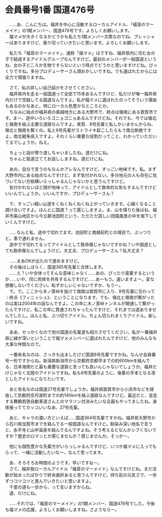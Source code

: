 # 会員番号1番 国道476号

　……あ、こんにちは。福井を中心に活動するローカルアイドル、「福音のマーメイド」の1期メンバー、国道476号です。よろしくお願いします。  
　福マメが大きくなるかどうかも私たち1期メンバー次第なのでね、プレッシャーはありますけど、張り切っていきたいと思います。よろしくお願いします。

　私たち「福音のマーメイド」、通称「福マメ」はですね、福井県内に住む女の子で結成するアイドルグループなんですけど。最初のメンバーが一般国道というね、女の子どころか生物ですらないという時点でどうかと思いますけどね。びっくりですね。多分プロデューサーさん頭おかしいですね。でも選ばれたからには全力で頑張りますね。

　さて、私の詳しい自己紹介をさせてください。  
　福井県内を走る一般国道って全部で15本あるんですけど、私だけが唯一福井県内だけで完結してる国道なんですよ。私が福マメに選ばれたのってそういう理由もあるのかなあと。特にローカル色豊かなところとか。  
　ちなみに始点が福井県の奥越地方にある大野市で、終点は嶺南にある敦賀市です。まー、途中いろいろゴニョゴニョあるんですけどね。それでも、今では嶺北と嶺南を結ぶ主要な道路なんですよ。実質、8号先輩と私しかいませんからね、嶺北と嶺南を繋ぐの。私と8号先輩がストライキ起こしたらもう南北断絶ですよ。南北戦争突入ですよ。それくらい重要な役割だってこと、わかっていただいてるでしょうか。ねえ。

　ちょっと話が寄り道しちゃいましたね。道だけにね。  
　ちゃんと筋道立ててお話ししますね。道だけにね。

　あの、自分で言うのもなんかアレなんですけど、すっごい地味です。私。まず大野市内にある始点なんですけど、まず気付かれない。多分地元の人も存在に気づいてない方結構いらっしゃるんじゃないかと思うんですけど。  
　気付かれないほど顔が地味って、アイドルとして致命的な気もするんですけどいいんでしょうか。いいんですか、プロデューサーさん？

　で、すっごい細い山道をくねくねくねくね上がっていきます。心細くなること請け合いですよ。ほんとに国道？って感じしますよ。ま、山を降りた後はね、福井市美山地区から今立郡池田町という、ただただ寂しい田園風景の中を南下していくんですけど。

　……なんと私、途中で切れてます。池田町と南越前町との境目で。ぷっつりと。車で通れません。  
　途中で千切れてるってアイドルとして致命傷じゃないですかね？いや国道としても致命傷なんでしょうけど。大丈夫、プロデューサーさん？私大丈夫？

　……まあOKが出たので進めますけど。  
　その後はしばらく、国道365号先輩と合体します。  
　……え？いや合体ってそんな意味じゃなく……あの、ぴったり密着するというか……いや、同じ肉体を共有するんですけど……あーもう。違いますよー。変な想像しないでください。恥ずかしいじゃないですか、もうー。  
　で。で。ここから木ノ芽峠を抜けて嶺南は敦賀市に入り、8号先輩に交わって｜終点《フィニッシュ》、ということになります。でも、嶺北と嶺南が繋がったのは実は2004年の話なんですよ。この年に木ノ芽峠トンネルが開通して繋がったんですけど、私この年に貫通されちゃったんですけど、それまでは道ありませんでしたし。ほんと私、ぶつ切りアイドル。ちょん切られまくりアイドル。新しいですね。

　ああ、せっかくなので他の国道の先輩達も紹介させてください。私が一番福井県に縁が深いということで福マメメンバーに選ばれたんですけど、他のみんなも大事な仲間なので。

　一番有名なのは、さっきも出ましたけど国道8号先輩ですかね。なんせ会員番号一桁ですからね。新潟県新潟市から京都府京都市までの約600kmを結んでる、日本海側だと最も重要な道路と言っても良いんじゃないでしょうか。福井だけじゃなく北陸のアイドルですね。私も8号先輩のように、後輩の手本となる凛としたアイドルになりたいです。

　あと有名なのは国道27号先輩でしょうか。福井県敦賀市から小浜市などを経由して京都府京丹波町までの約140kmを結ぶ道路なんですけど。最近だと、並走する舞鶴若狭自動車道さんとのマラソン対決みたいな企画もやってましたね。身体張っててカッコいいなあ、27号先輩。

　あと、キャラの濃い方といえば……国道364号先輩ですかね。福井県大野市から石川県加賀市までを結んでる一般国道なんですけど。馴染み深い地名で言うと、永平寺と山中温泉を結んでるんですよね。そう考えるとなんかシブくないですか？歴史のロマンとか感じませんか？感じませんか。そっかー。

　他にも個性豊かな先輩方がいらっしゃるんですけど。いつか福マメに入ってもらって、一緒に活動したいなー、なんて思ってます。

　あ、そろそろお時間のようです。早いですねー。  
　さて、福井発ローカルアイドル「福音のマーメイド」なんですけどね。まだ活動が始まったばかりで紆余曲折あると思うんですけど。持ち前の元気さで、一歩ずつコツコツと進んでいきたいと思いますよ。  
　千里の道も一歩から、って言いますからね。  
　道、だけにね。

　……それでは、「福音のマーメイド」の1期メンバー、国道476号でした。今後も福マメの応援、よろしくお願いしますね。さようならー。